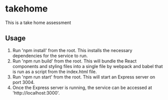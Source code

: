# takehome
This is a take home assessment 

## Usage
1. Run 'npm install' from the root. This installs the necessary dependencies for the service to run.
1. Run 'npm run build' from the root. This will bundle the React components and styling files into a single file by webpack and babel that is run as a script from the index.html file.
1. Run 'npm run start' from the root. This will start an Express server on port 3004.
1. Once the Express server is running, the service can be accessed at 'http://localhost:3000'.
